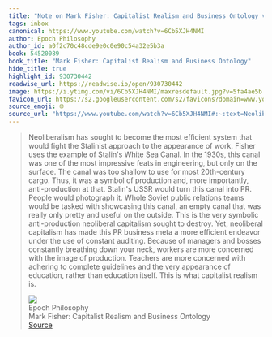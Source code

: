 ```yaml
---
title: "Note on Mark Fisher: Capitalist Realism and Business Ontology via Epoch Philosophy"
tags: inbox
canonical: https://www.youtube.com/watch?v=6Cb5XJH4NMI
author: Epoch Philosophy
author_id: a0f2c70c48cde9e0c0e90c54a32e5b3a
book: 54520089
book_title: "Mark Fisher: Capitalist Realism and Business Ontology"
hide_title: true
highlight_id: 930730442
readwise_url: https://readwise.io/open/930730442
image: https://i.ytimg.com/vi/6Cb5XJH4NMI/maxresdefault.jpg?v=5fa4ae5b
favicon_url: https://s2.googleusercontent.com/s2/favicons?domain=www.youtube.com
source_emoji: 🌐
source_url: "https://www.youtube.com/watch?v=6Cb5XJH4NMI#:~:text=Neoliberalism%20has%20sought,capitalist%20realism%20is."
---
```


> Neoliberalism has sought to become the most efficient system that would fight the Stalinist approach to the appearance of work. Fisher uses the example of Stalin's White Sea Canal. In the 1930s, this canal was one of the most impressive feats in engineering, but only on the surface. The canal was too shallow to use for most 20th-century cargo. Thus, it was a symbol of production and, more importantly, anti-production at that. Stalin's USSR would turn this canal into PR. People would photograph it. Whole Soviet public relations teams would be tasked with showcasing this canal, an empty canal that was really only pretty and useful on the outside. This is the very symbolic anti-production neoliberal capitalism sought to destroy. Yet, neoliberal capitalism has made this PR business meta a more efficient endeavor under the use of constant auditing. Because of managers and bosses constantly breathing down your neck, workers are more concerned with the image of production. Teachers are more concerned with adhering to complete guidelines and the very appearance of education, rather than education itself. This is what capitalist realism is.
> <div class="quoteback-footer"><div class="quoteback-avatar"><img class="mini-favicon" src="https://s2.googleusercontent.com/s2/favicons?domain=www.youtube.com"></div><div class="quoteback-metadata"><div class="metadata-inner"><span style="display:none">FROM:</span><div aria-label="Epoch Philosophy" class="quoteback-author"> Epoch Philosophy</div><div aria-label="Mark Fisher: Capitalist Realism and Business Ontology" class="quoteback-title"> Mark Fisher: Capitalist Realism and Business Ontology</div></div></div><div class="quoteback-backlink"><a target="_blank" aria-label="go to the full text of this quotation" rel="noopener" href="https://www.youtube.com/watch?v=6Cb5XJH4NMI#:~:text=Neoliberalism%20has%20sought,capitalist%20realism%20is." class="quoteback-arrow"> Source</a></div></div>